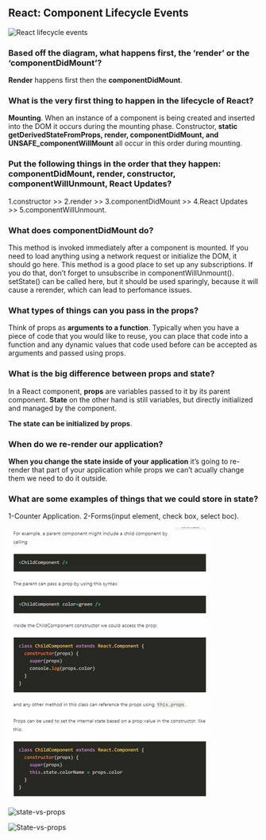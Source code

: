 ## React: Component Lifecycle Events

![React lifecycle events](https://miro.medium.com/max/4560/1*EnuAy1kb9nOcFuIzM49Srw.png)

### Based off the diagram, what happens first, the ‘render’ or the ‘componentDidMount’?
 **Render** happens first then the **componentDidMount**.

### What is the very first thing to happen in the lifecycle of React?
**Mounting**.
When an instance of a component is being created and inserted into the DOM it occurs during the mounting phase. Constructor, **static getDerivedStateFromProps, render, componentDidMount, and UNSAFE_componentWillMount** all occur in this order during mounting.

### Put the following things in the order that they happen: componentDidMount, render, constructor, componentWillUnmount, React Updates?
1.constructor >> 2.render >> 3.componentDidMount >> 4.React Updates >> 5.componentWillUnmount.

### What does componentDidMount do?
This method is invoked immediately after a component is mounted. If you need to load anything using a network request or initialize the DOM, it should go here. This method is a good place to set up any subscriptions. If you do that, don’t forget to unsubscribe in componentWillUnmount().
setState() can be called here, but it should be used sparingly, because it will cause a rerender, which can lead to perfomance issues.

### What types of things can you pass in the props?
Think of props as **arguments to a function**. Typically when you have a piece of code that you would like to reuse, you can place that code into a function and any dynamic values that code used before can be accepted as arguments and passed using props.


### What is the big difference between props and state?
In a React component, **props** are variables passed to it by its parent component. **State** on the other hand is still variables, but directly initialized and managed by the component.

**The state can be initialized by props**.

### When do we re-render our application?
**When you change the state inside of your application** it’s going to re-render that part of your application while props we can’t acually change them we need to do it outside.

### What are some examples of things that we could store in state?
1-Counter Application.
2-Forms(input element, check box, select boc).



![state-vs-props](img/screenshot.png)


![state-vs-props](https://i.stack.imgur.com/wqvF2.png)

![State-vs-props](https://coding.degree/wp-content/uploads/2020/10/img_5f8ea9fe3260c.png.webp)